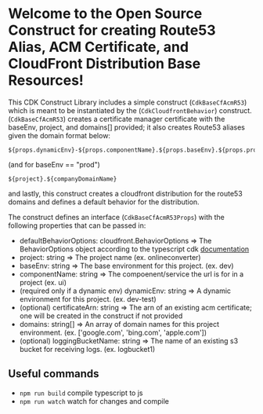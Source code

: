 # Welcome to the Open Source Construct for creating Route53 Alias, ACM Certificate, and CloudFront Distribution Base Resources!

This CDK Construct Library includes a simple construct (`CdkBaseCfAcmR53`)
which is meant to be instantiated by the (`CdkCloudfrontBehavior`) construct. (`CdkBaseCfAcmR53`) creates a certificate manager certificate with the baseEnv, project, and domains[] provided; it also creates Route53 aliases given the domain format below:

```
${props.dynamicEnv}-${props.componentName}.${props.baseEnv}.${props.project}.${companyDomainName}
```

(and for baseEnv == "prod")

```
${project}.${companyDomainName}
```

and lastly, this construct creates a cloudfront distribution for the route53 domains and defines a default behavior for the distribution.

The construct defines an interface (`CdkBaseCfAcmR53Props`) with the following properties that can be passed in:

- defaultBehaviorOptions: cloudfront.BehaviorOptions => The BehaviorOptions object according to the typescript cdk [documentation](https://docs.aws.amazon.com/cdk/api/latest/docs/@aws-cdk_aws-cloudfront.BehaviorOptions.html)
- project: string => The project name (ex. onlineconverter)
- baseEnv: string => The base environment for this project. (ex. dev)
- componentName: string => The compoenent/service the url is for in a project (ex. ui)
- (required only if a dynamic env) dynamicEnv: string => A dynamic environment for this project. (ex. dev-test)
- (optional) certificateArn: string => The arn of an existing acm certificate; one will be created in the construct if not provided
- domains: string[] => An array of domain names for this project environment. (ex. ['google.com', 'bing.com', 'apple.com'])
- (optional) loggingBucketName: string => The name of an existing s3 bucket for receiving logs. (ex. logbucket1)

## Useful commands

- `npm run build` compile typescript to js
- `npm run watch` watch for changes and compile
